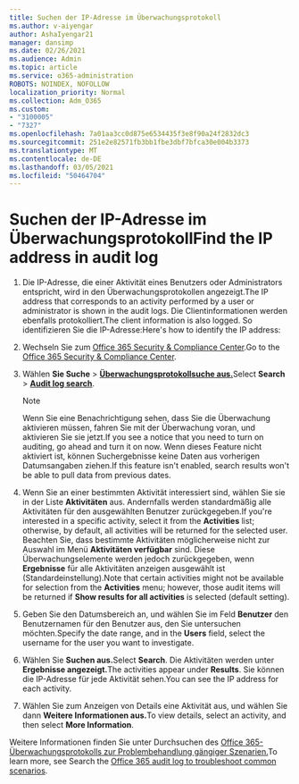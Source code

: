```yaml
---
title: Suchen der IP-Adresse im Überwachungsprotokoll
ms.author: v-aiyengar
author: AshaIyengar21
manager: dansimp
ms.date: 02/26/2021
ms.audience: Admin
ms.topic: article
ms.service: o365-administration
ROBOTS: NOINDEX, NOFOLLOW
localization_priority: Normal
ms.collection: Adm_O365
ms.custom:
- "3100005"
- "7327"
ms.openlocfilehash: 7a01aa3cc0d875e6534435f3e8f90a24f2832dc3
ms.sourcegitcommit: 251e2e82571fb3bb1fbe3dbf7bfca30e004b3373
ms.translationtype: MT
ms.contentlocale: de-DE
ms.lasthandoff: 03/05/2021
ms.locfileid: "50464704"
---
```

# <a name="find-the-ip-address-in-audit-log"></a><span data-ttu-id="f03fb-102">Suchen der IP-Adresse im Überwachungsprotokoll</span><span class="sxs-lookup"><span data-stu-id="f03fb-102">Find the IP address in audit log</span></span>

1. <span data-ttu-id="f03fb-103">Die IP-Adresse, die einer Aktivität eines Benutzers oder Administrators entspricht, wird in den Überwachungsprotokollen angezeigt.</span><span class="sxs-lookup"><span data-stu-id="f03fb-103">The IP address that corresponds to an activity performed by a user or administrator is shown in the audit logs.</span></span> <span data-ttu-id="f03fb-104">Die Clientinformationen werden ebenfalls protokolliert.</span><span class="sxs-lookup"><span data-stu-id="f03fb-104">The client information is also logged.</span></span> <span data-ttu-id="f03fb-105">So identifizieren Sie die IP-Adresse:</span><span class="sxs-lookup"><span data-stu-id="f03fb-105">Here's how to identify the IP address:</span></span>

1. <span data-ttu-id="f03fb-106">Wechseln Sie zum [Office 365 Security & Compliance Center](https://go.microsoft.com/fwlink/p/?linkid=2077143).</span><span class="sxs-lookup"><span data-stu-id="f03fb-106">Go to the [Office 365 Security & Compliance Center](https://go.microsoft.com/fwlink/p/?linkid=2077143).</span></span>
1. <span data-ttu-id="f03fb-107">Wählen **Sie Suche**  >  **[Überwachungsprotokollsuche aus.](https://go.microsoft.com/fwlink/?linkid=2103759)**</span><span class="sxs-lookup"><span data-stu-id="f03fb-107">Select **Search** > **[Audit log search](https://go.microsoft.com/fwlink/?linkid=2103759)**.</span></span>
    > [!NOTE]
    > <span data-ttu-id="f03fb-108">Wenn Sie eine Benachrichtigung sehen, dass Sie die Überwachung aktivieren müssen, fahren Sie mit der Überwachung voran, und aktivieren Sie sie jetzt.</span><span class="sxs-lookup"><span data-stu-id="f03fb-108">If you see a notice that you need to turn on auditing, go ahead and turn it on now.</span></span> <span data-ttu-id="f03fb-109">Wenn dieses Feature nicht aktiviert ist, können Suchergebnisse keine Daten aus vorherigen Datumsangaben ziehen.</span><span class="sxs-lookup"><span data-stu-id="f03fb-109">If this feature isn't enabled, search results won't be able to pull data from previous dates.</span></span>
1. <span data-ttu-id="f03fb-110">Wenn Sie an einer bestimmten Aktivität interessiert sind, wählen Sie sie in der Liste **Aktivitäten** aus. Andernfalls werden standardmäßig alle Aktivitäten für den ausgewählten Benutzer zurückgegeben.</span><span class="sxs-lookup"><span data-stu-id="f03fb-110">If you're interested in a specific activity, select it from the **Activities** list; otherwise, by default, all activities will be returned for the selected user.</span></span> <span data-ttu-id="f03fb-111">Beachten Sie, dass bestimmte Aktivitäten möglicherweise nicht zur Auswahl im Menü **Aktivitäten verfügbar** sind. Diese Überwachungselemente werden jedoch zurückgegeben, wenn **Ergebnisse** für alle Aktivitäten anzeigen ausgewählt ist (Standardeinstellung).</span><span class="sxs-lookup"><span data-stu-id="f03fb-111">Note that certain activities might not be available for selection from the **Activities** menu; however, those audit items will be returned if **Show results for all activities** is selected (default setting).</span></span>
1. <span data-ttu-id="f03fb-112">Geben Sie den Datumsbereich an, und wählen Sie im Feld **Benutzer** den Benutzernamen für den Benutzer aus, den Sie untersuchen möchten.</span><span class="sxs-lookup"><span data-stu-id="f03fb-112">Specify the date range, and in the **Users** field, select the username for the user you want to investigate.</span></span>
1. <span data-ttu-id="f03fb-113">Wählen Sie **Suchen aus.**</span><span class="sxs-lookup"><span data-stu-id="f03fb-113">Select **Search**.</span></span> <span data-ttu-id="f03fb-114">Die Aktivitäten werden unter **Ergebnisse angezeigt.**</span><span class="sxs-lookup"><span data-stu-id="f03fb-114">The activities appear under **Results**.</span></span> <span data-ttu-id="f03fb-115">Sie können die IP-Adresse für jede Aktivität sehen.</span><span class="sxs-lookup"><span data-stu-id="f03fb-115">You can see the IP address for each activity.</span></span>
1. <span data-ttu-id="f03fb-116">Wählen Sie zum Anzeigen von Details eine Aktivität aus, und wählen Sie dann **Weitere Informationen aus.**</span><span class="sxs-lookup"><span data-stu-id="f03fb-116">To view details, select an activity, and then select **More Information**.</span></span>

<span data-ttu-id="f03fb-117">Weitere Informationen finden Sie unter Durchsuchen des [Office 365-Überwachungsprotokolls zur Problembehandlung gängiger Szenarien.](https://go.microsoft.com/fwlink/?linkid=2103944)</span><span class="sxs-lookup"><span data-stu-id="f03fb-117">To learn more, see Search the [Office 365 audit log to troubleshoot common scenarios](https://go.microsoft.com/fwlink/?linkid=2103944).</span></span>